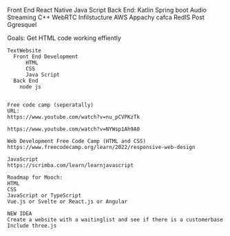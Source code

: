 Front End
  React Native
  Java Script
Back End:
  Katlin
  Spring boot
Audio Streaming
  C++
  WebRTC
Infilstucture
  AWS
  Appachy cafca
  RedIS
  Post Ggresquel


  Goals:
    Get HTML code working effiently
    
    TextWebsite
      Front End Development
          HTML
          CSS
          Java Script
      Back End
        node js


    Free code camp (seperatally)
    URL:
    https://www.youtube.com/watch?v=nu_pCVPKzTk

    https://www.youtube.com/watch?v=NYWsp1Ah9A0

    Web Development Free Code Camp (HTML and CSS)
    https://www.freecodecamp.org/learn/2022/responsive-web-design

    JavaScript 
    https://scrimba.com/learn/learnjavascript

    Roadmap for Mooch:
    HTML 
    CSS 
    JavaScript or TypeScript
    Vue.js or Svelte or React.js or Angular 

    NEW IDEA 
    Create a website with a waitinglist and see if there is a customerbase 
    Include three.js